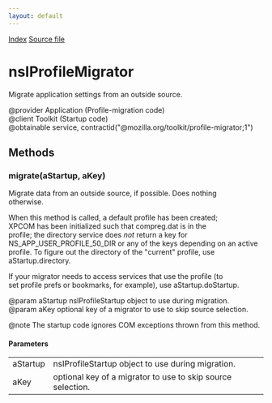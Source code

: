 ```yaml
---
layout: default
---
```

<div id='links'><a href="../index.html">Index</a>
<a href="http://dxr.mozilla.org/mozilla-central/source/toolkit/profile/nsIProfileMigrator.idl">Source file</a>
</div>

# nsIProfileMigrator #
  
Migrate application settings from an outside source.  
  
@provider Application (Profile-migration code)  
@client   Toolkit (Startup code)  
@obtainable service, contractid("@mozilla.org/toolkit/profile-migrator;1")  
  

## Methods ##

### migrate(aStartup, aKey) ###
  
Migrate data from an outside source, if possible.  Does nothing  
otherwise.  
  
When this method is called, a default profile has been created;  
XPCOM has been initialized such that compreg.dat is in the  
profile; the directory service does *not* return a key for  
NS_APP_USER_PROFILE_50_DIR or any of the keys depending on an active  
profile. To figure out the directory of the "current" profile, use  
aStartup.directory.  
  
If your migrator needs to access services that use the profile (to  
set profile prefs or bookmarks, for example), use aStartup.doStartup.  
  
@param  aStartup nsIProfileStartup object to use during migration.  
@param  aKey     optional key of a migrator to use to skip source selection.  
  
@note The startup code ignores COM exceptions thrown from this method.  
  

#### Parameters ####

<table>

<tr>
<td>aStartup</td>
<td>nsIProfileStartup object to use during migration.  
</td>
</tr>

<tr>
<td>aKey</td>
<td>optional key of a migrator to use to skip source selection.  
</td>
</tr>

</table>
